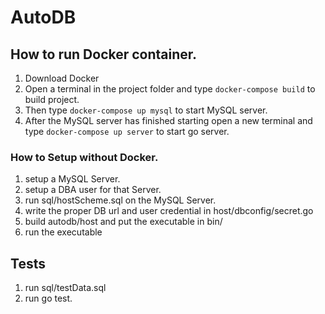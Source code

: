 # AutoDB

## How to run Docker container.
1. Download Docker
1. Open a terminal in the project folder and type `docker-compose build`
 to build project.
1. Then type `docker-compose up mysql` to start MySQL server.
1. After the MySQL server has finished starting open a new terminal and
 type `docker-compose up server` to start go server.

### How to Setup without Docker.
1. setup a MySQL Server.
1. setup a DBA user for that Server.
1. run sql/hostScheme.sql on the MySQL Server.
1. write the proper DB url and user credential in host/dbconfig/secret.go
1. build autodb/host and put the executable in bin/
1. run the executable

## Tests
1. run sql/testData.sql
1. run go test.


